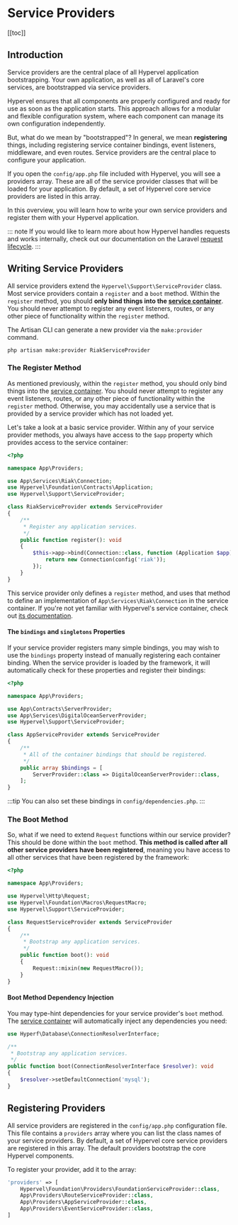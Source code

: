 # Service Providers
[[toc]]

## Introduction

Service providers are the central place of all Hypervel application bootstrapping. Your own application, as well as all of Laravel's core services, are bootstrapped via service providers.

Hypervel ensures that all components are properly configured and ready for use as soon as the application starts. This approach allows for a modular and flexible configuration system, where each component can manage its own configuration independently.

But, what do we mean by "bootstrapped"? In general, we mean **registering** things, including registering service container bindings, event listeners, middleware, and even routes. Service providers are the central place to configure your application.

If you open the `config/app.php` file included with Hypervel, you will see a providers array. These are all of the service provider classes that will be loaded for your application. By default, a set of Hypervel core service providers are listed in this array.

In this overview, you will learn how to write your own service providers and register them with your Hypervel application.

::: note
If you would like to learn more about how Hypervel handles requests and works internally, check out our documentation on the Laravel [request lifecycle](/docs/lifecycle).
:::

## Writing Service Providers

All service providers extend the `Hypervel\Support\ServiceProvider` class. Most service providers contain a `register` and a `boot` method. Within the `register` method, you should **only bind things into the [service container](/docs/container)**. You should never attempt to register any event listeners, routes, or any other piece of functionality within the `register` method.

The Artisan CLI can generate a new provider via the `make:provider` command.

```shell:no-line-numbers
php artisan make:provider RiakServiceProvider
```

### The Register Method

As mentioned previously, within the `register` method, you should only bind things into the [service container](/docs/container). You should never attempt to register any event listeners, routes, or any other piece of functionality within the `register` method. Otherwise, you may accidentally use a service that is provided by a service provider which has not loaded yet.

Let's take a look at a basic service provider. Within any of your service provider methods, you always have access to the `$app` property which provides access to the service container:

```php
<?php

namespace App\Providers;

use App\Services\Riak\Connection;
use Hypervel\Foundation\Contracts\Application;
use Hypervel\Support\ServiceProvider;

class RiakServiceProvider extends ServiceProvider
{
    /**
     * Register any application services.
     */
    public function register(): void
    {
        $this->app->bind(Connection::class, function (Application $app) {
            return new Connection(config('riak'));
        });
    }
}
```

This service provider only defines a `register` method, and uses that method to define an implementation of `App\Services\Riak\Connection` in the service container. If you're not yet familiar with Hypervel's service container, check out [its documentation](/docs/container).

#### The `bindings` and `singletons` Properties

If your service provider registers many simple bindings, you may wish to use the `bindings` property instead of manually registering each container binding. When the service provider is loaded by the framework, it will automatically check for these properties and register their bindings:

```php
<?php

namespace App\Providers;

use App\Contracts\ServerProvider;
use App\Services\DigitalOceanServerProvider;
use Hypervel\Support\ServiceProvider;

class AppServiceProvider extends ServiceProvider
{
    /**
     * All of the container bindings that should be registered.
     */
    public array $bindings = [
        ServerProvider::class => DigitalOceanServerProvider::class,
    ];
}
```

:::tip
You can also set these bindings in `config/dependencies.php`.
:::

### The Boot Method

So, what if we need to extend `Request` functions within our service provider? This should be done within the `boot` method. **This method is called after all other service providers have been registered**, meaning you have access to all other services that have been registered by the framework:

```php
<?php

namespace App\Providers;

use Hypervel\Http\Request;
use Hypervel\Foundation\Macros\RequestMacro;
use Hypervel\Support\ServiceProvider;

class RequestServiceProvider extends ServiceProvider
{
    /**
     * Bootstrap any application services.
     */
    public function boot(): void
    {
        Request::mixin(new RequestMacro());
    }
}
```

#### Boot Method Dependency Injection

You may type-hint dependencies for your service provider's `boot` method. The [service container](/docs/container) will automatically inject any dependencies you need:

```php
use Hyperf\Database\ConnectionResolverInterface;

/**
 * Bootstrap any application services.
 */
public function boot(ConnectionResolverInterface $resolver): void
{
    $resolver->setDefaultConnection('mysql');
}
```

## Registering Providers

All service providers are registered in the `config/app.php` configuration file. This file contains a `providers` array where you can list the class names of your service providers. By default, a set of Hypervel core service providers are registered in this array. The default providers bootstrap the core Hypervel components.

To register your provider, add it to the array:

```php
'providers' => [
    Hypervel\Foundation\Providers\FoundationServiceProvider::class,
    App\Providers\RouteServiceProvider::class,
    App\Providers\AppServiceProvider::class,
    App\Providers\EventServiceProvider::class,
]
```

